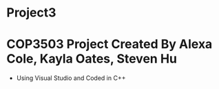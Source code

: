# Project3

# COP3503 Project Created By Alexa Cole, Kayla Oates, Steven Hu

- Using Visual Studio and Coded in C++
